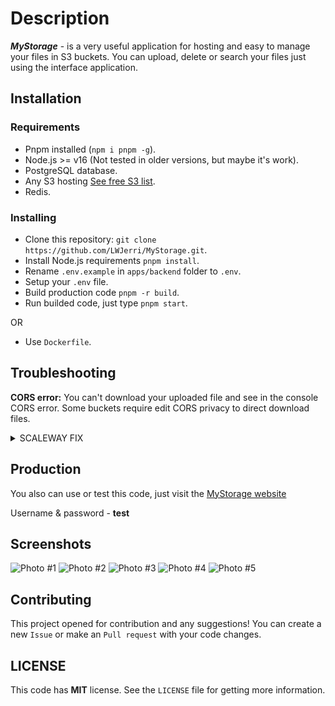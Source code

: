 # Description

**_MyStorage_** - is a very useful application for hosting and easy to manage your files in S3 buckets. You can upload, delete or search your files just using the interface application.

## Installation

### Requirements

- Pnpm installed (`npm i pnpm -g`).
- Node.js >= v16 (Not tested in older versions, but maybe it's work).
- PostgreSQL database.
- Any S3 hosting [See free S3 list](https://free-for.dev/#/?id=iaas).
- Redis.

### Installing

- Clone this repository: `git clone https://github.com/LWJerri/MyStorage.git`.
- Install Node.js requirements `pnpm install`.
- Rename `.env.example` in `apps/backend` folder to `.env`.
- Setup your `.env` file.
- Build production code `pnpm -r build`.
- Run builded code, just type `pnpm start`.

OR

- Use `Dockerfile`.

## Troubleshooting

**CORS error:** You can't download your uploaded file and see in the console CORS error. Some buckets require edit CORS privacy to direct download files.

<details>
<summary>SCALEWAY FIX</summary>
<br>
Setup AWS CLI & cors.json:

1. Create `cors.json` file with CORS rules on desktop.

2. Install AWS CLI <a href="https://docs.aws.amazon.com/cli/latest/userguide/getting-started-install.html">click</a>.

3. Setup your AWS-CLI: `aws configure`.

4. Apply `cors.json` to your S3 bucket `aws s3api put-bucket-cors --bucket=BUCKETNAME --cors-configuration=file://cors.json --endpoint-url=S3_BUCKET_URL`

`CORS JSON`

```json
{
  "CORSRules": [
    {
      "AllowedHeaders": ["*"],
      "AllowedMethods": ["GET", "HEAD", "POST", "PUT", "DELETE"],
      "AllowedOrigins": ["*"],
      "ExposeHeaders": ["Etag"],
      "MaxAgeSeconds": 3000
    }
  ]
}
```

</details>

## Production

You also can use or test this code, just visit the [MyStorage website](https://storage.lwjerri.ml/)

Username & password - **test**

## Screenshots

![Photo #1](https://i.imgur.com/B74m52b.png)
![Photo #2](https://i.imgur.com/ZE3TLNM.png)
![Photo #3](https://i.imgur.com/HgbugL9.png)
![Photo #4](https://i.imgur.com/2k2BCon.png)
![Photo #5](https://i.imgur.com/4zJ2y9c.png)

## Contributing

This project opened for contribution and any suggestions! You can create a new `Issue` or make an `Pull request` with your code changes.

## LICENSE

This code has **MIT** license. See the `LICENSE` file for getting more information.
